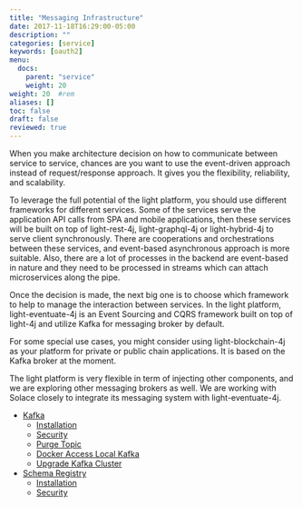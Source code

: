 ```yaml
---
title: "Messaging Infrastructure"
date: 2017-11-18T16:29:00-05:00
description: ""
categories: [service]
keywords: [oauth2]
menu:
  docs:
    parent: "service"
    weight: 20
weight: 20	#rem
aliases: []
toc: false
draft: false
reviewed: true
---
```


When you make architecture decision on how to communicate between service to service, chances are you want to use the event-driven approach instead of request/response approach. It gives you the flexibility, reliability, and scalability.
 
To leverage the full potential of the light platform, you should use different frameworks for different services. Some of the services serve the application API calls from SPA and mobile applications, then these services will be built on top of light-rest-4j, light-graphql-4j or light-hybrid-4j to serve client synchronously. There are cooperations and orchestrations between these services, and event-based asynchronous approach is more suitable. Also, there are a lot of processes in the backend are event-based in nature and they need to be processed in streams which can attach microservices along the pipe. 

Once the decision is made, the next big one is to choose which framework to help to manage the interaction between services. In the light platform, light-eventuate-4j is an Event Sourcing and CQRS framework built on top of light-4j and utilize Kafka for messaging broker by default. 

For some special use cases, you might consider using light-blockchain-4j as your platform for private or public chain applications. It is based on the Kafka broker at the moment. 

The light platform is very flexible in term of injecting other components, and we are exploring other messaging brokers as well. We are working with Solace closely to integrate its messaging system with light-eventuate-4j. 

- [Kafka](/service/messaging/kafka/)
  * [Installation](/service/messaging/kafka/installation/)
  * [Security](/service/messaging/kafka/security/)
  * [Purge Topic](/service/messaging/kafka/purge/)
  * [Docker Access Local Kafka](/service/messaging/kafka/docker-local-kafka/)
  * [Upgrade Kafka Cluster](/service/messaging/kafka/upgrade/)
- [Schema Registry](/service/messaging/schema-registry/)
  * [Installation](/service/messaging/schema-registry/installation/)
  * [Security](/service/messaging/schema-registry/security/)
